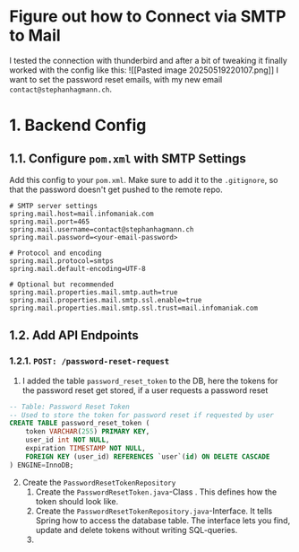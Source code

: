 # Figure out how to Connect via SMTP to Mail
I tested the connection with thunderbird and after a bit of tweaking it finally worked with the config like this:
![[Pasted image 20250519220107.png]]
I want to set the password reset emails, with my new email `contact@stephanhagmann.ch`.
# 1. Backend Config
## 1.1. Configure `pom.xml` with SMTP Settings
Add this config to your `pom.xml`. Make sure to add it to the `.gitignore`, so that the password doesn't get pushed to the remote repo.
```application.properties
# SMTP server settings
spring.mail.host=mail.infomaniak.com
spring.mail.port=465
spring.mail.username=contact@stephanhagmann.ch
spring.mail.password=<your-email-password>

# Protocol and encoding
spring.mail.protocol=smtps
spring.mail.default-encoding=UTF-8

# Optional but recommended
spring.mail.properties.mail.smtp.auth=true
spring.mail.properties.mail.smtp.ssl.enable=true
spring.mail.properties.mail.smtp.ssl.trust=mail.infomaniak.com
```
## 1.2. Add API Endpoints
### 1.2.1. `POST: /password-reset-request`
1. I added the table `password_reset_token` to the DB, here the tokens for the password reset get stored, if a user requests a password reset
```sql
-- Table: Password Reset Token
-- Used to store the token for password reset if requested by user
CREATE TABLE password_reset_token (
    token VARCHAR(255) PRIMARY KEY,
    user_id int NOT NULL,
    expiration TIMESTAMP NOT NULL,
    FOREIGN KEY (user_id) REFERENCES `user`(id) ON DELETE CASCADE
) ENGINE=InnoDB;
```
2. Create the `PasswordResetTokenRepository`
	1. Create the `PasswordResetToken.java`-Class . This defines how the token should look like.
	2. Create the `PasswordResetTokenRepository.java`-Interface. It tells Spring how to access the database table. The interface lets you find, update and delete tokens without writing SQL-queries.
	3. 